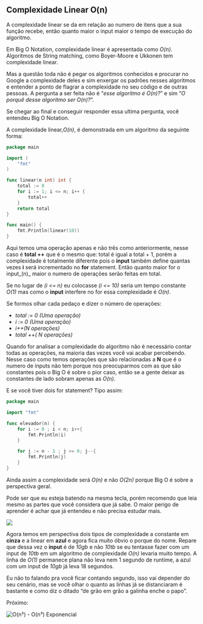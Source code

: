 ## Complexidade Linear O(n)

A complexidade linear se da em relação ao numero de itens que a sua função recebe, então quanto maior o input maior o tempo de execução do algoritmo.

Em Big O Notation, complexidade linear é apresentada como _O(n)_. Algoritmos de String matching, como Boyer-Moore e Ukkonen tem complexidade linear.

Mas a questão toda não é pegar os algoritmos conhecidos e procurar no Google a complexidade deles e sim enxergar os padrões nesses algoritmos e entender a ponto de flagrar a complexidade no seu código e de outras pessoas. A pergunta a ser feita não é “_esse algoritmo é O(n)?_” e sim “_O porquê desse algoritmo ser O(n)?_”.

Se chegar ao final e conseguir responder essa ultima pergunta, você entendeu Big O Notation.

A complexidade linear,_O(n)_, é demonstrada em um algoritmo da seguinte forma:

```go
package main

import (
	"fmt"
)

func linear(n int) int {
	total := 0
	for i := 1; i <= n; i++ {
		total++
	}
	return total
}

func main() {
	fmt.Println(linear(10))
}
```

Aqui temos uma operação apenas e não três como anteriormente, nesse caso é **total ++** que é o mesmo que: total é igual a total + 1, porém a complexidade é totalmente diferente pois o **input** também define quantas vezes **i** será incrementado no **for** statement. Então quanto maior for o input_(n)_ maior o numero de operações serão feitas em total.

Se no lugar de _(i <= n)_ eu colocasse _(i <= 10)_ seria um tempo constante _O(1)_ mas como o **input** interfere no for essa complexidade é _O(n)_.

Se formos olhar cada pedaço e dizer o número de operações:

-   _total := 0 (Uma operação)_
-   _i := 0 (Uma operação)_
-   _i++(N operações)_
-   _total ++( N operações)_

Quando for analisar a complexidade do algoritmo não é necessário contar todas as operações, na maioria das vezes você vai acabar percebendo. Nesse caso como temos operações que são relacionadas a **N** que é o numero de inputs não tem porque nos preocuparmos com as que são constantes pois o Big O é sobre o pior caso, então se a gente deixar as constantes de lado sobram apenas as _O(n)_.

E se você tiver dois for statement? Tipo assim:

```go
package main

import "fmt"

func elevador(n) {
    for i := 0 ; i < n; i++{
        fmt.Println(i)
    }

    for j := n - 1 ; j >= 0; j--{
        fmt.Println(j)
    }
}
```

Ainda assim a complexidade será _O(n)_ e não _O(2n)_ porque Big O é sobre a perspectiva geral.

Pode ser que eu esteja batendo na mesma tecla, porém recomendo que leia mesmo as partes que você considera que já sabe. O maior perigo de aprender é achar que já entendeu e não precisa estudar mais.

![](https://cdn-images-1.medium.com/max/800/1*4bXJwVpMhbdiff-FshcGBQ.png)

Agora temos em perspectiva dois tipos de complexidade a constante em **cinza** e a linear em **azul** e agora fica muito óbvio o porque do nome. Repare que dessa vez o **input** é de _10gb_ e não _10tb_ se eu tentasse fazer com um input de _10tb_ em um algoritmo de complexidade _O(n)_ levaria muito tempo. A linha de _O(1)_ permanece plana não leva nem 1 segundo de runtime, a azul com um input de _10gb_ já leva 18 segundos.

Eu não to falando pra você ficar contando segundo, isso vai depender do seu cenário, mas se você olhar o quanto as linhas já se distanciaram é bastante e como diz o ditado “de grão em grão a galinha enche o papo”.

Próximo:

![O(n²) - O(n³) Exponencial](https://github.com/wagnerdevocelot/DSA/tree/master/BIG%20O%20NOTATION/exponencial)